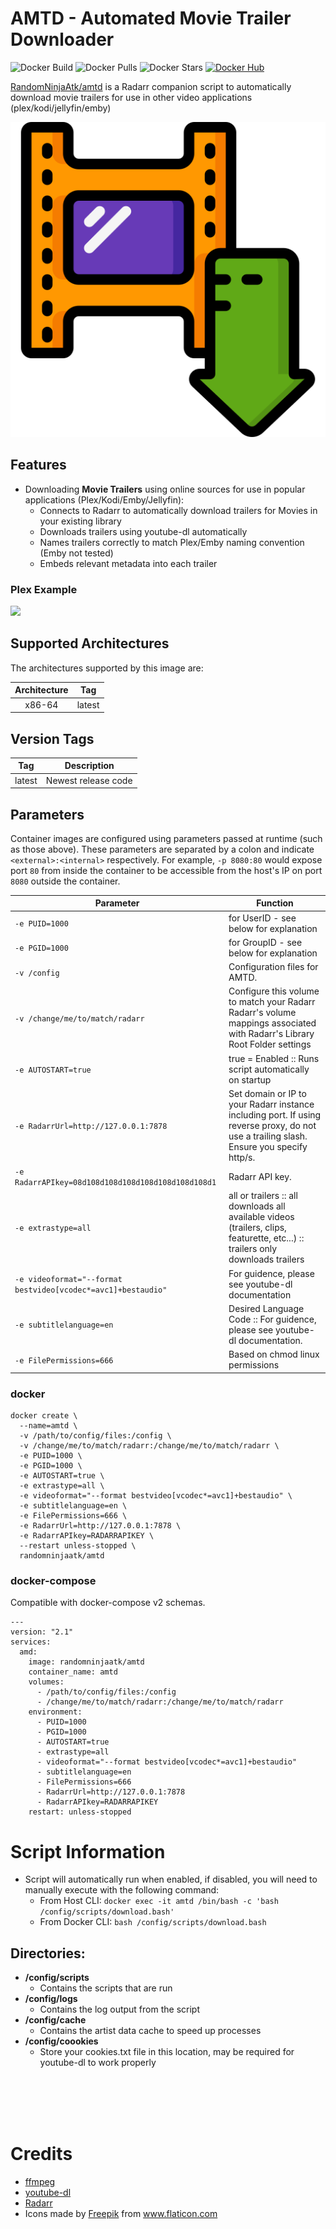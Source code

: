 # AMTD - Automated Movie Trailer Downloader 
![Docker Build](https://img.shields.io/docker/cloud/automated/randomninjaatk/amtd?style=flat-square)
![Docker Pulls](https://img.shields.io/docker/pulls/randomninjaatk/amtd?style=flat-square)
![Docker Stars](https://img.shields.io/docker/stars/randomninjaatk/amtd?style=flat-square)
[![Docker Hub](https://img.shields.io/badge/Open%20On-DockerHub-blue)](https://hub.docker.com/r/randomninjaatk/amtd)

[RandomNinjaAtk/amtd](https://github.com/RandomNinjaAtk/docker-amtd) is a Radarr companion script to automatically download movie trailers for use in other video applications (plex/kodi/jellyfin/emby) 

[![RandomNinjaAtk/amtd](https://raw.githubusercontent.com/RandomNinjaAtk/unraid-templates/master/randomninjaatk/img/amtd.png)](https://github.com/RandomNinjaAtk/docker-amtd)


## Features
* Downloading **Movie Trailers** using online sources for use in popular applications (Plex/Kodi/Emby/Jellyfin): 
  * Connects to Radarr to automatically download trailers for Movies in your existing library
  * Downloads trailers using youtube-dl automatically
  * Names trailers correctly to match Plex/Emby naming convention (Emby not tested)
  * Embeds relevant metadata into each trailer
  

### Plex Example
![](https://raw.githubusercontent.com/RandomNinjaAtk/docker-amtd/master/.github/amvtd-plex-example.jpg)


## Supported Architectures

The architectures supported by this image are:

| Architecture | Tag |
| :----: | --- |
| x86-64 | latest |

## Version Tags

| Tag | Description |
| :----: | --- |
| latest | Newest release code |


## Parameters

Container images are configured using parameters passed at runtime (such as those above). These parameters are separated by a colon and indicate `<external>:<internal>` respectively. For example, `-p 8080:80` would expose port `80` from inside the container to be accessible from the host's IP on port `8080` outside the container.

| Parameter | Function |
| --- | --- |
| `-e PUID=1000` | for UserID - see below for explanation |
| `-e PGID=1000` | for GroupID - see below for explanation |
| `-v /config` | Configuration files for AMTD. |
| `-v /change/me/to/match/radarr` | Configure this volume to match your Radarr Radarr's volume mappings associated with Radarr's Library Root Folder settings |
| `-e AUTOSTART=true` | true = Enabled :: Runs script automatically on startup |
| `-e RadarrUrl=http://127.0.0.1:7878` | Set domain or IP to your Radarr instance including port. If using reverse proxy, do not use a trailing slash. Ensure you specify http/s. |
| `-e RadarrAPIkey=08d108d108d108d108d108d108d108d1` | Radarr API key. |
| `-e extrastype=all` | all or trailers :: all downloads all available videos (trailers, clips, featurette, etc...) :: trailers only downloads trailers |
| `-e videoformat="--format bestvideo[vcodec*=avc1]+bestaudio"` | For guidence, please see youtube-dl documentation |
| `-e subtitlelanguage=en` | Desired Language Code :: For guidence, please see youtube-dl documentation. |
| `-e FilePermissions=666` | Based on chmod linux permissions |

### docker

```
docker create \
  --name=amtd \
  -v /path/to/config/files:/config \
  -v /change/me/to/match/radarr:/change/me/to/match/radarr \
  -e PUID=1000 \
  -e PGID=1000 \
  -e AUTOSTART=true \
  -e extrastype=all \
  -e videoformat="--format bestvideo[vcodec*=avc1]+bestaudio" \
  -e subtitlelanguage=en \
  -e FilePermissions=666 \
  -e RadarrUrl=http://127.0.0.1:7878 \
  -e RadarrAPIkey=RADARRAPIKEY \
  --restart unless-stopped \
  randomninjaatk/amtd 
```


### docker-compose

Compatible with docker-compose v2 schemas.

```
---
version: "2.1"
services:
  amd:
    image: randomninjaatk/amtd 
    container_name: amtd
    volumes:
      - /path/to/config/files:/config
      - /change/me/to/match/radarr:/change/me/to/match/radarr
    environment:
      - PUID=1000
      - PGID=1000
      - AUTOSTART=true
      - extrastype=all
      - videoformat="--format bestvideo[vcodec*=avc1]+bestaudio"
      - subtitlelanguage=en
      - FilePermissions=666
      - RadarrUrl=http://127.0.0.1:7878
      - RadarrAPIkey=RADARRAPIKEY
    restart: unless-stopped
```

# Script Information
* Script will automatically run when enabled, if disabled, you will need to manually execute with the following command:
  * From Host CLI: `docker exec -it amtd /bin/bash -c 'bash /config/scripts/download.bash'`
  * From Docker CLI: `bash /config/scripts/download.bash`
  
## Directories:
* <strong>/config/scripts</strong>
  * Contains the scripts that are run
* <strong>/config/logs</strong>
  * Contains the log output from the script
* <strong>/config/cache</strong>
  * Contains the artist data cache to speed up processes
* <strong>/config/coookies</strong>
  * Store your cookies.txt file in this location, may be required for youtube-dl to work properly
  
  
<br />
<br />
<br />
<br />
  
 
# Credits
- [ffmpeg](https://ffmpeg.org/)
- [youtube-dl](https://ytdl-org.github.io/youtube-dl/index.html)
- [Radarr](https://radarr.video/)
- Icons made by <a href="http://www.freepik.com/" title="Freepik">Freepik</a> from <a href="https://www.flaticon.com/" title="Flaticon"> www.flaticon.com</a>
